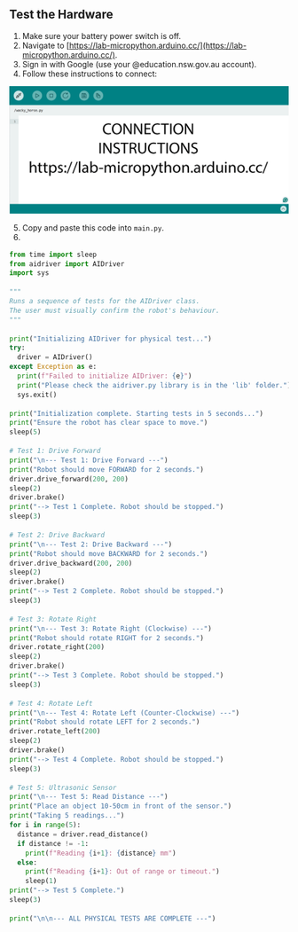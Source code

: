 ## Test the Hardware

1. Make sure your battery power switch is off.
2. Navigate to [https://lab-micropython.arduino.cc/](https://lab-micropython.arduino.cc/).
3. Sign in with Google (use your @education.nsw.gov.au account).
4. Follow these instructions to connect:

![Animated connection instructions](images/instructions.gif "Animated connection instructions")

5. Copy and paste this code into `main.py`.
6.

```python
from time import sleep
from aidriver import AIDriver
import sys

"""
Runs a sequence of tests for the AIDriver class.
The user must visually confirm the robot's behaviour.
"""

print("Initializing AIDriver for physical test...")
try:
  driver = AIDriver()
except Exception as e:
  print(f"Failed to initialize AIDriver: {e}")
  print("Please check the aidriver.py library is in the 'lib' folder.")
  sys.exit()

print("Initialization complete. Starting tests in 5 seconds...")
print("Ensure the robot has clear space to move.")
sleep(5)

# Test 1: Drive Forward
print("\n--- Test 1: Drive Forward ---")
print("Robot should move FORWARD for 2 seconds.")
driver.drive_forward(200, 200)
sleep(2)
driver.brake()
print("--> Test 1 Complete. Robot should be stopped.")
sleep(3)

# Test 2: Drive Backward
print("\n--- Test 2: Drive Backward ---")
print("Robot should move BACKWARD for 2 seconds.")
driver.drive_backward(200, 200)
sleep(2)
driver.brake()
print("--> Test 2 Complete. Robot should be stopped.")
sleep(3)

# Test 3: Rotate Right
print("\n--- Test 3: Rotate Right (Clockwise) ---")
print("Robot should rotate RIGHT for 2 seconds.")
driver.rotate_right(200)
sleep(2)
driver.brake()
print("--> Test 3 Complete. Robot should be stopped.")
sleep(3)

# Test 4: Rotate Left
print("\n--- Test 4: Rotate Left (Counter-Clockwise) ---")
print("Robot should rotate LEFT for 2 seconds.")
driver.rotate_left(200)
sleep(2)
driver.brake()
print("--> Test 4 Complete. Robot should be stopped.")
sleep(3)

# Test 5: Ultrasonic Sensor
print("\n--- Test 5: Read Distance ---")
print("Place an object 10-50cm in front of the sensor.")
print("Taking 5 readings...")
for i in range(5):
  distance = driver.read_distance()
  if distance != -1:
    print(f"Reading {i+1}: {distance} mm")
  else:
    print(f"Reading {i+1}: Out of range or timeout.")
    sleep(1)
print("--> Test 5 Complete.")
sleep(3)

print("\n\n--- ALL PHYSICAL TESTS ARE COMPLETE ---")
```
